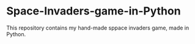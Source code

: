 # Space-Invaders-game-in-Python

This repository contains my hand-made sppace invaders game, made in Python.
